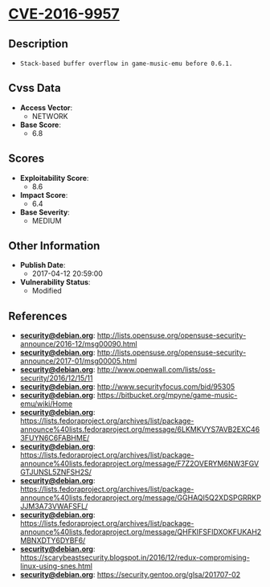 
# [CVE-2016-9957](https://cve.mitre.org/cgi-bin/cvename.cgi?name=CVE-2016-9957)

## Description

- `Stack-based buffer overflow in game-music-emu before 0.6.1.`

## Cvss Data

- **Access Vector**:
  - NETWORK
- **Base Score**:
  - 6.8

## Scores

- **Exploitability Score**:
  - 8.6
- **Impact Score**:
  - 6.4
- **Base Severity**:
  - MEDIUM

## Other Information

- **Publish Date**:
  - 2017-04-12 20:59:00
- **Vulnerability Status**:
  - Modified

## References

- **security@debian.org**: http://lists.opensuse.org/opensuse-security-announce/2016-12/msg00090.html
- **security@debian.org**: http://lists.opensuse.org/opensuse-security-announce/2017-01/msg00005.html
- **security@debian.org**: http://www.openwall.com/lists/oss-security/2016/12/15/11
- **security@debian.org**: http://www.securityfocus.com/bid/95305
- **security@debian.org**: https://bitbucket.org/mpyne/game-music-emu/wiki/Home
- **security@debian.org**: https://lists.fedoraproject.org/archives/list/package-announce%40lists.fedoraproject.org/message/6LKMKVYS7AVB2EXC463FUYN6C6FABHME/
- **security@debian.org**: https://lists.fedoraproject.org/archives/list/package-announce%40lists.fedoraproject.org/message/F7Z2OVERYM6NW3FGVGTJUNSL5ZNFSH2S/
- **security@debian.org**: https://lists.fedoraproject.org/archives/list/package-announce%40lists.fedoraproject.org/message/GGHAQI5Q2XDSPGRRKPJJM3A73VWAFSFL/
- **security@debian.org**: https://lists.fedoraproject.org/archives/list/package-announce%40lists.fedoraproject.org/message/QHFKIFSFIDXOKFUKAH2MBNXDTY6DYBF6/
- **security@debian.org**: https://scarybeastsecurity.blogspot.in/2016/12/redux-compromising-linux-using-snes.html
- **security@debian.org**: https://security.gentoo.org/glsa/201707-02
